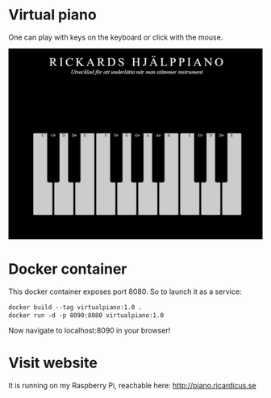 # Virtual piano

One can play with keys on the keyboard or click with the mouse.

<img src="https://raw.githubusercontent.com/Ricardicus/virtualPiano/master/demo/piano.png"></img>

# Docker container

This docker container exposes port 8080.
So to launch it as a service:

```
docker build --tag virtualpiano:1.0 .
docker run -d -p 8090:8080 virtualpiano:1.0
```

Now navigate to localhost:8090 in your browser!

# Visit website

It is running on my Raspberry Pi, reachable here:
http://piano.ricardicus.se
